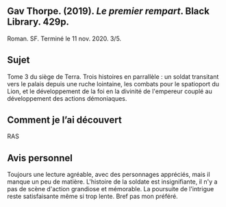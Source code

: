 ## Gav Thorpe. (2019). _Le premier rempart_. Black Library. 429p.

Roman. SF. Terminé le 11 nov. 2020. 3/5.

## Sujet

Tome 3 du siège de Terra. Trois histoires en parrallèle : un soldat transitant vers le palais depuis une ruche lointaine, les combats pour le spatioport du Lion, et le développement de la foi en la divinité de l'empereur couplé au développement des actions démoniaques.

## Comment je l’ai découvert

RAS

## Avis personnel

Toujours une lecture agréable, avec des personnages appréciés, mais il manque un peu de matière. L'histoire de la soldate est insignifiante, il n'y a pas de scène d'action grandiose et mémorable. La poursuite de l'intrigue reste satisfaisante même si trop lente. Bref pas mon préféré.